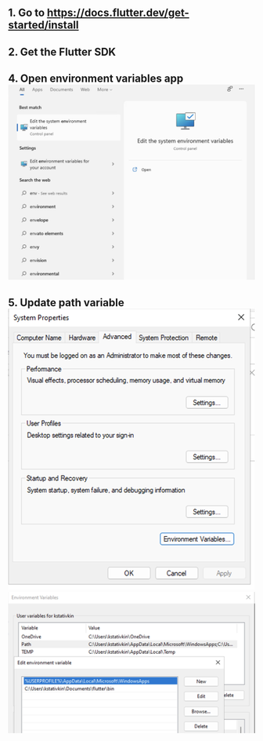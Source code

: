 ## 1. Go to https://docs.flutter.dev/get-started/install
## 2. Get the Flutter SDK
## 4. Open environment variables app ![](environment.png)
## 5. Update path variable ![](properties.png) ![](variables.png)